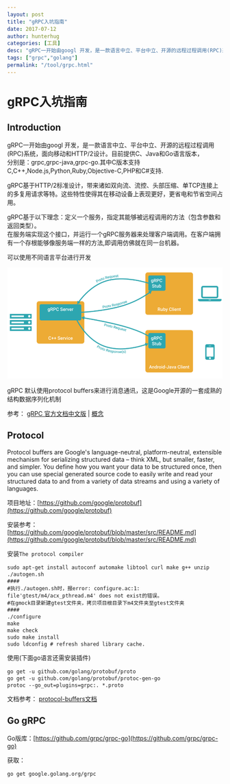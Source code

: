 ```yaml
---
layout: post
title: "gRPC入坑指南"
date: 2017-07-12
author: hunterhug
categories: [工具]
desc: "gRPC一开始由googl 开发，是一款语言中立、平台中立、开源的远程过程调用(RPC)系统"
tags: ["grpc","golang"]
permalink: "/tool/grpc.html"
--- 
```


# gRPC入坑指南

## Introduction

gRPC一开始由googl 开发，是一款语言中立、平台中立、开源的远程过程调用(RPC)系统，面向移动和HTTP/2设计。目前提供C、Java和Go语言版本，\
分别是：grpc,grpc-java,grpc-go.其中C版本支持C,C++,Node.js,Python,Ruby,Objective-C,PHP和C#支持.

gRPC基于HTTP/2标准设计，带来诸如双向流、流控、头部压缩、单TCP连接上的多复用请求等特。这些特性使得其在移动设备上表现更好，更省电和节省空间占用。

gRPC基于以下理念：定义一个服务，指定其能够被远程调用的方法（包含参数和返回类型）。 \
在服务端实现这个接口，并运行一个gRPC服务器来处理客户端调用。在客户端拥有一个存根能够像服务端一样的方法,即调用仿佛就在同一台机器。

可以使用不同语言平台进行开发

![](/img/public/gprc.png)

gRPC 默认使用protocol buffers来进行消息通讯，这是Google开源的一套成熟的结构数据序列化机制

参考： [gRPC 官方文档中文版](http://doc.oschina.net/grpc) | [概念](http://doc.oschina.net/grpc?t=58009)

## Protocol

Protocol buffers are Google's language-neutral, platform-neutral, extensible mechanism for serializing structured data – think XML, but smaller, faster, and simpler. You define how you want your data to be structured once, then you can use special generated source code to easily write and read your structured data to and from a variety of data streams and using a variety of languages.

项目地址：[https://github.com/google/protobuf](https://github.com/google/protobuf)

安装参考： [https://github.com/google/protobuf/blob/master/src/README.md](https://github.com/google/protobuf/blob/master/src/README.md)

安装`The protocol compiler`

```
sudo apt-get install autoconf automake libtool curl make g++ unzip
./autogen.sh
####
#执行./autogen.sh时，报error: configure.ac:1: file'gtest/m4/acx_pthread.m4' does not exist的错误。
#在gmock目录新建gtest文件夹，拷贝项目根目录下m4文件夹至gtest文件夹
####
./configure
make
make check
sudo make install
sudo ldconfig # refresh shared library cache.
```


使用(下面go语言还需安装插件)

```
go get -u github.com/golang/protobuf/proto
go get -u github.com/golang/protobuf/protoc-gen-go
protoc --go_out=plugins=grpc:. *.proto
```

文档参考： [protocol-buffers文档](https://developers.google.com/protocol-buffers/)

## Go gRPC

Go版库：[https://github.com/grpc/grpc-go](https://github.com/grpc/grpc-go)

获取：

    go get google.golang.org/grpc

